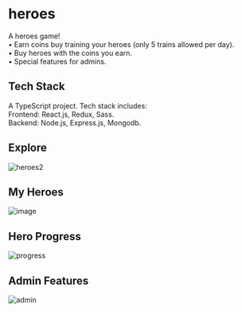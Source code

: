 # heroes
A heroes game!  
• Earn coins buy training your heroes (only 5 trains allowed per day).  
• Buy heroes with the coins you earn.  
• Special features for admins.  

## Tech Stack
A TypeScript project. Tech stack includes:  
Frontend: React.js, Redux, Sass.  
Backend: Node.js, Express.js, Mongodb.  

## Explore
![heroes2](https://user-images.githubusercontent.com/84678031/144233450-c95001d5-8070-4f97-9647-740e792f68a4.JPG)
## My Heroes
![image](https://user-images.githubusercontent.com/84678031/144234368-5e911eaa-e2b5-42d0-b3c3-df7420102b2d.png)
## Hero Progress
![progress](https://user-images.githubusercontent.com/84678031/144233778-4ae14c74-8c7a-446e-99bc-4e9b6c489914.png)
## Admin Features
![admin](https://user-images.githubusercontent.com/84678031/144233886-8e1b86ab-2cb5-4464-b828-44babe5dd658.png)

